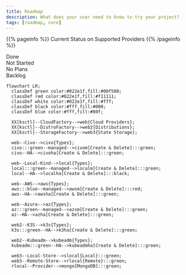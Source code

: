 ```yaml
---
title: Roadmap
description: What does your user need to know to try your project?
tags: [roadmap, core]
---
```


{{% pageinfo %}}
Current Status on Supported Providers
{{% /pageinfo %}}

<div class="-text-green">Done</div>
<div class="-text-red">Not Started</div>
<div class="-text-black">No Plans</div>
<div class="-text-blue">Backlog</div>

```mermaid
flowchart LR;
  classDef green color:#022e1f,fill:#00f500;
  classDef red color:#022e1f,fill:#f11111;
  classDef white color:#022e1f,fill:#fff;
  classDef black color:#fff,fill:#000;
  classDef blue color:#fff,fill:#00f;

  XX[ksctl]--CloudFactory-->web{Cloud Providers};
  XX[ksctl]--DistroFactory-->web2{Distributions};
  XX[ksctl]--StorageFactory-->web3{State Storage};

  web--Civo-->civo{Types};
  civo:::green--managed-->civom[Create & Delete]:::green;
  civo--HA-->civoha[Create & Delete]:::green;

  web--Local-Kind-->local{Types};
  local:::green--managed-->localm[Create & Delete]:::green;
  local--HA-->localha[Create & Delete]:::black;

  web--AWS-->aws{Types};
  aws:::blue--managed-->awsm[Create & Delete]:::red;
  aws--HA-->awsha[Create & Delete]:::green;

  web--Azure-->az{Types};
  az:::green--managed-->azsm[Create & Delete]:::green;
  az--HA-->azha[Create & Delete]:::green;

  web2--K3S-->k3s{Types};
  k3s:::green--HA-->k3ha[Create & Delete]:::green;

  web2--Kubeadm-->kubeadm{Types};
  kubeadm:::green--HA-->kubeadmha[Create & Delete]:::green;

  web3--Local-Store-->slocal{Local}:::green;
  web3--Remote-Store-->rlocal{Remote}:::green;
  rlocal--Provider-->mongo[MongoDB]:::green;

```

